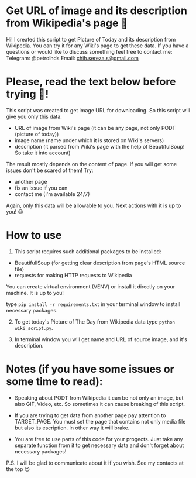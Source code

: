 # Get URL of image and its description from Wikipedia's page 🤗
Hi! I created this script to get Picture of Today and its description from Wikipedia. You can try it for any Wiki's page to get these data. If you have a questions or would like to discuss something feel free to contact me:
Telegram: @petrolhds
Email: chih.sereza.s@gmail.com

# Please, read the text below before trying 🫣!
This script was created to get image URL for downloading. So this script will give you only this data:
 - URL of image from Wiki's page (it can be any page, not only PODT (picture of today))
 - image name (name under which it is stored on Wiki's servers)
 - description (it parsed from Wiki's page with the help of BeautifulSoup! So take it into account)

The result mostly depends on the content of page. If you will get some issues don't be scared of them! Try:
 - another page
 - fix an issue if you can
 - contact me (I'm available 24/7)

Again, only this data will be allowable to you. Next actions with it is up to you! 😉
 
# How to use
1. This script requires such additional packages to be installed:
 - BeautifullSoup (for getting clear description from page's HTML source file)
 - requests for making HTTP requests to Wikipedia
 
You can create virtual environment (VENV) or install it directly on your machine. It is up to you!

type ```pip install -r requirements.txt``` in your terminal window to install necessary packages.

2. To get today's Picture of The Day from Wikipedia data type ```python wiki_script.py```.

3. In terminal window you will get name and URL of source image, and it's description.

# Notes (if you have some issues or some time to read):

 - Speaking about PODT from Wikipedia it can be not only an image, but also GIF, Video, etc. So sometimes it can cause breaking of this script.

 - If you are trying to get data from another page pay attention to TARGET_PAGE. You must set the page that contains not only media file but also its escription. In other way it will brake.

- You are free to use parts of this code for your progects. Just take any separate function from it to get necessary data and don't forget about necessary packages!

P.S. I will be glad to communicate about it if you wish. See my contacts at the top 😉


